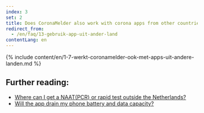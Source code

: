 ```yaml
---
index: 3
set: 2
title: Does CoronaMelder also work with corona apps from other countries?
redirect_from: 
  - /en/faq/13-gebruik-app-uit-ander-land
contentLang: en
---
```

{% include content/en/1-7-werkt-coronamelder-ook-met-apps-uit-andere-landen.md %}

## Further reading:

- [Where can I get a NAAT(PCR) or rapid test outside the Netherlands?](https://www.netherlandsworldwide.nl/documents/frequently-asked-questions/where-can-i-get-a-pcr-or-rapid-test-outside-the-netherlands)
- [Will the app drain my phone battery and data capacity?](/{{page.lang}}/faq/2-2-hoeveel-data-en-stroom-gebruikt-de-app)
